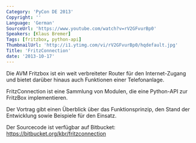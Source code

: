 ```yaml
---
Category: 'PyCon DE 2013'
Copyright: ''
Language: 'German'
SourceUrl: 'https://www.youtube.com/watch?v=rV2GFvurBp0'
Speakers: [Klaus Bremer]
Tags: [fritzbox, python-api]
ThumbnailUrl: 'http://i1.ytimg.com/vi/rV2GFvurBp0/hqdefault.jpg'
Title: 'FritzConnection'
date: '2013-10-17'
---
```

Die AVM Fritzbox ist ein weit verbreiteter Router für den Internet-Zugang und bietet darüber hinaus auch Funktionen einer Telefonanlage.

FritzConnection ist eine Sammlung von Modulen, die eine Python-API zur FritzBox implementieren.

Der Vortrag gibt einen Überblick über das Funktionsprinzip, den Stand der Entwicklung sowie Beispiele für den Einsatz.

Der Sourcecode ist verfügbar auf Bitbucket:
https://bitbucket.org/kbr/fritzconnection